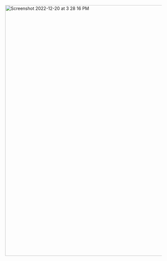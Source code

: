 

<img width="807" alt="Screenshot 2022-12-20 at 3 28 16 PM" src="https://user-images.githubusercontent.com/108495349/208770350-f59f8856-d607-4f0e-8398-606cb73fb1a8.png">

